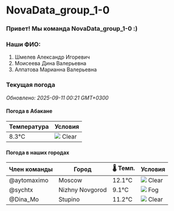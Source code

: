 # NovaData_group_1-0
### Привет! Мы команда NovaData_group_1-0 :)

### Наши ФИО:
1. Шмелев Александр Игоревич
2. Моисеева Дина Валерьевна
3. Алпатова Марианна Валерьевна

### Текущая погода
<!-- WEATHER:START -->
_Обновлено: 2025-09-11 00:21 GMT+0300_

#### Погода в Абакане

| Температура | Условия |
|-------------|----------|
| 8.3°C     | ![](https://cdn.weatherapi.com/weather/64x64/night/113.png) Clear |

#### Погода в наших городах

| Член команды  | Город               | 🌡️ Темп.  | Условия          |
|---------------|---------------------|-----------|--------------------|
| @aytomaximo    | Moscow              |   12.1°C | ![](https://cdn.weatherapi.com/weather/64x64/night/113.png) Clear        |
| @sychtx        | Nizhny Novgorod     |    9.1°C | ![](https://cdn.weatherapi.com/weather/64x64/night/248.png) Fog          |
| @Dina_Mo       | Stupino             |   11.2°C | ![](https://cdn.weatherapi.com/weather/64x64/night/113.png) Clear        |

<!-- WEATHER:END -->
